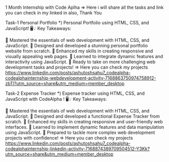 1 Month Internship with Code Aplha 
=> Here i will share all the tasks and link you can check in my linked in also, Thank You

Task-1
Personal Portfolio
*) Personal Portfolio using HTML, CSS, and JavaScript! 🖥️💡
Key Takeaways:

🌟 Mastered the essentials of web development with HTML, CSS, and JavaScript.
🌟 Designed and developed a stunning personal portfolio website from scratch.
🌟 Enhanced my skills in creating responsive and visually appealing web pages.
🌟 Learned to integrate dynamic features and interactivity using JavaScript.
🌟 Ready to take on more challenging web development tasks and projects!
=> Here you can check my projects https://www.linkedin.com/posts/ashutoshsahu7_codealpha-codealphainternship-webdevelopment-activity-7168863750974758912-zbTl?utm_source=share&utm_medium=member_desktop

Task-2
Expense Tracker
*) Expense tracker using HTML, CSS, and JavaScript with CodeAlpha ! 🖥️💡
Key Takeaways:

🌟 Mastered the essentials of web development with HTML, CSS, and JavaScript.
🌟 Designed and developed a functional Expense Tracker from scratch.
🌟 Enhanced my skills in creating responsive and user-friendly web interfaces.
🌟 Learned to implement dynamic features and data manipulation using JavaScript.
🌟 Prepared to tackle more complex web development projects with confidence!
=> Here you can check my projects https://www.linkedin.com/posts/ashutoshsahu7_codealpha-codealphainternship-linkedin-activity-7168874389709504512-Y3Kk?utm_source=share&utm_medium=member_desktop
